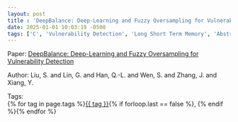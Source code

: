 ```yaml
---
layout: post
title : 'DeepBalance: Deep-Learning and Fuzzy Oversampling for Vulnerability Detection'
date: 2025-01-01 10:03:19 -0500
tags: ['C', 'Vulnerability Detection', 'Long Short Term Memory', 'Abstract Syntax Tree (AST)']
---
```

Paper: [DeepBalance: Deep-Learning and Fuzzy Oversampling for Vulnerability Detection](https://ieeexplore.ieee.org/abstract/document/8930093)

Author: Liu, S. and Lin, G. and Han, Q.-L. and Wen, S. and Zhang, J. and Xiang, Y.




 Tags:  
        <span>{% for tag in page.tags %}<a href="{{ site.baseurl }}tags/#{{ tag | slugify }}">{{ tag }}</a>{% if forloop.last == false %}, {% endif %}{% endfor %}</span>
